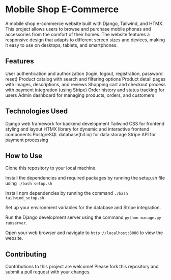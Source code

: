 # Mobile Shop E-Commerce

A mobile shop e-commerce website built with Django, Tailwind, and HTMX. This project allows users to browse and purchase mobile phones and accessories from the comfort of their homes. The website features a responsive design that adapts to different screen sizes and devices, making it easy to use on desktops, tablets, and smartphones.

## Features
User authentication and authorization (login, logout, registration, password reset)
Product catalog with search and filtering options
Product detail pages with images, descriptions, and reviews
Shopping cart and checkout process with payment integration (using Stripe)
Order history and status tracking for users
Admin dashboard for managing products, orders, and customers

## Technologies Used

Django web framework for backend development
Tailwind CSS for frontend styling and layout
HTMX library for dynamic and interactive frontend components
PostgreSQL database(bit.io) for data storage
Stripe API for payment processing

## How to Use

Clone this repository to your local machine.

Install the dependencies and required packages by running the setup.sh file using `./bash setup.sh`

Install npm dependencies by running the command `./bash tailwind_setup.sh`

Set up your environment variables for the database and Stripe integration.

Run the Django development server using the command `python manage.py runserver`.

Open your web browser and navigate to `http://localhost:8000` to view the website.

## Contributing
Contributions to this project are welcome! Please fork this repository and submit a pull request with your changes.
